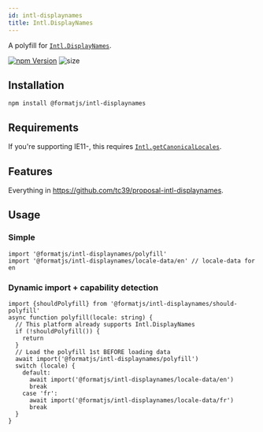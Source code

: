 ```yaml
---
id: intl-displaynames
title: Intl.DisplayNames
---
```


A polyfill for [`Intl.DisplayNames`](https://tc39.es/proposal-intl-displaynames).

[![npm Version](https://img.shields.io/npm/v/@formatjs/intl-displaynames.svg?style=flat-square)](https://www.npmjs.org/package/@formatjs/intl-displaynames) ![size](https://badgen.net/bundlephobia/minzip/@formatjs/intl-displaynames)

## Installation

```
npm install @formatjs/intl-displaynames
```

## Requirements

If you're supporting IE11-, this requires [`Intl.getCanonicalLocales`](intl-getcanonicallocales.md).

## Features

Everything in <https://github.com/tc39/proposal-intl-displaynames>.

## Usage

### Simple

```tsx
import '@formatjs/intl-displaynames/polyfill'
import '@formatjs/intl-displaynames/locale-data/en' // locale-data for en
```

### Dynamic import + capability detection

```tsx
import {shouldPolyfill} from '@formatjs/intl-displaynames/should-polyfill'
async function polyfill(locale: string) {
  // This platform already supports Intl.DisplayNames
  if (!shouldPolyfill()) {
    return
  }
  // Load the polyfill 1st BEFORE loading data
  await import('@formatjs/intl-displaynames/polyfill')
  switch (locale) {
    default:
      await import('@formatjs/intl-displaynames/locale-data/en')
      break
    case 'fr':
      await import('@formatjs/intl-displaynames/locale-data/fr')
      break
  }
}
```
